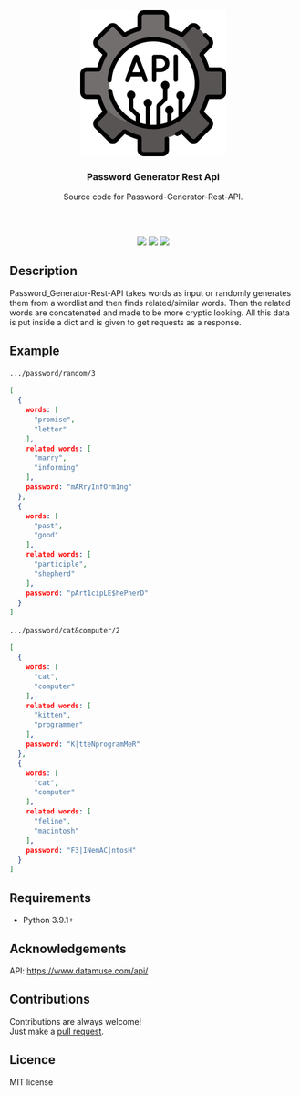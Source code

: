<p align="center">
<img src="images/api.png" width="256" height="256"/>
<br/>
<h3 align="center">Password Generator Rest Api</h3>
<p align="center">Source code for Password-Generator-Rest-API.</p>
<h2></h2>
</p>
<br />

<p align="center">
<a href="../../issues"><img src="https://img.shields.io/github/issues/aminbeigi/Password-Generator-Rest-API.svg?style=flat-square" /></a>
<a href="../../pulls"><img src="https://img.shields.io/github/issues-pr/aminbeigi/Password-Generator-Rest-API.svg?style=flat-square" /></a>
<img src="https://img.shields.io/github/license/aminbeigi/Password-Generator-Rest-API?style=flat-square">
</p>

## Description
Password_Generator-Rest-API takes words as input or randomly generates them from a wordlist and then finds related/similar words. Then the related words are concatenated and made to be more cryptic looking. All this data is put inside a dict and is given to get requests as a response.

## Example
`.../password/random/3`
```json
[
  {
    words: [
      "promise",
      "letter"
    ],
    related words: [
      "marry",
      "informing"
    ],
    password: "mARryInfOrm1ng"
  },
  {
    words: [
      "past",
      "good"
    ],
    related words: [
      "participle",
      "shepherd"
    ],
    password: "pArt1cipLE$hePherD"
  }
]
```
`.../password/cat&computer/2`
```json
[
  {
    words: [
      "cat",
      "computer"
    ],
    related words: [
      "kitten",
      "programmer"
    ],
    password: "K|tteNprogramMeR"
  },
  {
    words: [
      "cat",
      "computer"
    ],
    related words: [
      "feline",
      "macintosh"
    ],
    password: "F3|INemAC|ntosH"
  }
]
```

## Requirements
* Python 3.9.1+

## Acknowledgements
API: https://www.datamuse.com/api/

## Contributions
Contributions are always welcome!  
Just make a [pull request](../../pulls).

## Licence
MIT license
